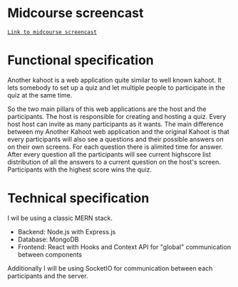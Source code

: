 # Midcourse screencast

[`Link to midcourse screencast`](https://liuonline-my.sharepoint.com/:v:/g/personal/dawab699_student_liu_se/EQhrtOhanb5GlVOWbewelm0BRGEQzM_KrAvW9OlYMn2IIQ?e=XmXxev)

# Functional specification

Another kahoot is a web application quite similar to well known kahoot. It lets somebody to set up a quiz and let multiple people to participate in the quiz at the same time.

So the two main pillars of this web applications are the host and the participants. The host is responsible for creating and hosting a quiz. Every host host can invite as many participants as it wants. The main difference between my Another Kahoot web application and the original Kahoot is that every participants will also see a questions and their possible answers on on their own screens. For each question there is alimited time for answer. After every question all the participants will see current highscore list distribution of all the answers to a current question on the host's screen. Participants with the highest score wins the quiz.

# Technical specification

I wil be using a classic MERN stack.

- Backend: Node.js with Express.js
- Database: MongoDB
- Frontend: React with Hooks and Context API for "global" communication between components

Additionally I will be using SocketIO for communication between each participants and the server.
